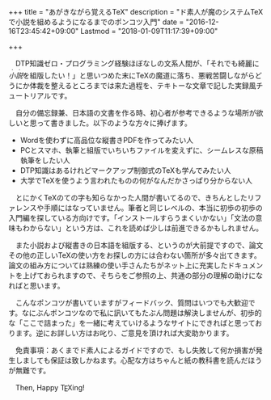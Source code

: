 +++
title = "あがきながら覚えるTeX"
description = "ド素人が魔のシステムTeXで小説を組めるようになるまでのポンコツ入門"
date = "2016-12-16T23:45:42+09:00"
Lastmod = "2018-01-09T11:17:39+09:00"

+++

&#x3000;DTP知識ゼロ・プログラミング経験ほぼなしの文系人間が、「それでも綺麗に<em><ruby>小説<rp>（</rp><rt>・・</rt><rp>）</rp></ruby></em>を組版したい！」と思いつめた末にTeXの魔道に落ち、悪戦苦闘しながらどうにか体裁を整えるところまでは来た過程を、テキトーな文章で記した実録風チュートリアルです。

　自分の備忘録兼、日本語の文書を作る時、初心者が参考できるような場所が欲しいと思って書きました。以下のような方々に捧げます。  

- Wordを使わずに高品位な縦書きPDFを作ってみたい人
- PCとスマホ、執筆と組版でいちいちファイルを変えずに、シームレスな原稿執筆をしたい人
- DTP知識はあるけれどマークアップ制御式のTeXも学んでみたい人
- 大学でTeXを使うよう言われたものの何がなんだかさっぱり分からない人

　とにかくTeXのての字も知らなかった人間が書いてるので、きちんとしたリファレンスや手順にはなっていません。筆者と同じレベルの、本当に初歩の初歩の入門編を探している方向けです。「インストールすらうまくいかない」「文法の意味もわからない」という方は、これを読めば少しは前進できるかもしれません。  

　また小説および縦書きの日本語を組版する、というのが大前提ですので、論文その他の正しいTeXの使い方をお探しの方には合わない箇所が多々出てきます。論文の組み方については熟練の使い手さんたちがネット上に充実したドキュメントを上げておられますので、そちらをご参照の上、共通の部分の理解の助けになればと思います。

　こんなポンコツが書いていますがフィードバック、質問はいつでも大歓迎です。なにぶんポンコツなので私に訊いてもたぶん問題は解決しませんが、初歩的な「ここで詰まった」を一緒に考えていけるようなサイトにできればと思っております。逆にお詳しい方はお叱り、ご意見を頂ければ大変助かります。

　免責事項：あくまでド素人によるガイドですので、もし失敗して何か損害が発生しましても保証は致しかねます。心配な方はちゃんと紙の教科書を読んだほうが無難です。

　Then, Happy T<span style = "line-height: 0; text-transform: uppercase;margin-left: -0.140em; margin-right: -0.102em;vertical-align: -0.161em; ">e</span>Xing!

